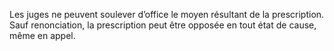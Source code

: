 Les juges ne peuvent soulever d’office le moyen résultant de la prescription.
Sauf renonciation, la prescription peut être opposée en tout état de cause, même en appel.